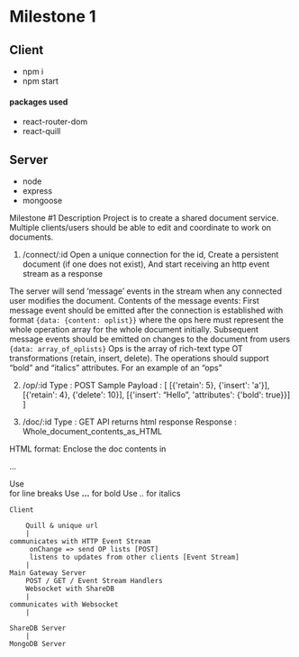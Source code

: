 # Milestone 1

## Client

- npm i
- npm start

#### packages used

- react-router-dom
- react-quill

## Server

- node
- express
- mongoose

Milestone #1
Description
Project is to create a shared document service. Multiple clients/users should be able to edit and coordinate to work on documents.

1.  /connect/:id
    Open a unique connection for the id,
    Create a persistent document (if one does not exist),
    And start receiving an http event stream as a response

The server will send ‘message’ events in the stream when any connected user modifies the document.
Contents of the message events:
First message event should be emitted after the connection is established with format `{data: {content: oplist}}` where the ops here must represent the whole operation array for the whole document initially.
Subsequent message events should be emitted on changes to the document from users `{data: array_of_oplists}`
Ops is the array of rich-text type OT transformations (retain, insert, delete). The operations should support “bold” and “italics” attributes. For an example of an “ops”

2.  /op/:id
    Type : POST
    Sample Payload :
    [
    [{'retain': 5}, {'insert': 'a'}],
    [{'retain': 4}, {'delete': 10}],
    [{'insert': “Hello”, 'attributes': {'bold': true}}]
    ]

3.  /doc/:id
    Type : GET
    API returns html response
    Response : Whole_document_contents_as_HTML

HTML format:
Enclose the doc contents in <p>...</p>
Use <br /> for line breaks
Use <strong>...</strong> for bold
Use <em>..</em> for italics

    Client

        Quill & unique url
        |
    communicates with HTTP Event Stream
         onChange => send OP lists [POST]
         listens to updates from other clients [Event Stream]
        |
    Main Gateway Server
        POST / GET / Event Stream Handlers
        Websocket with ShareDB
        |
    communicates with Websocket
        |

    ShareDB Server
        |
    MongoDB Server
